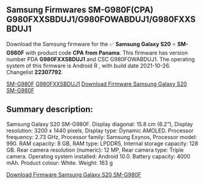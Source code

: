 <h2>Samsung Firmwares SM-G980F(CPA) G980FXXSBDUJ1/G980FOWABDUJ1/G980FXXSBDUJ1</h2>
Download the Samsung firmware for the ✅ <strong>Samsung Galaxy S20 </strong> ⭐ <strong>SM-G980F</strong> with product code <strong>CPA</strong> <strong> from Panama</strong>. This firmware has version number PDA <strong>G980FXXSBDUJ1</strong> and CSC G980FOWABDUJ1. The operating system of this firmware is Android R , with build date 2021-10-26. Changelist <strong>22307792</strong>.


[SM-G980F](https://samfirm.shop/samsung/model/SM-G980F)
[G980FXXSBDUJ1](https://samfirm.shop/samsung/pda/G980FXXSBDUJ1)
[Download Firmware Samsung Galaxy S20 SM-G980F](https://samfirm.shop/samsung/firmware/468601)
<h2>Summary description:</h2>
<p>Samsung Galaxy S20 SM-G980F. Display diagonal: 15.8 cm (6.2"), Display resolution: 3200 x 1440 pixels, Display type: Dynamic AMOLED. Processor frequency: 2.73 GHz, Processor family: Samsung Exynos, Processor model: 990. RAM capacity: 8 GB, RAM type: LPDDR5, Internal storage capacity: 128 GB. Rear camera resolution (numeric): 12 MP, Rear camera type: Triple camera. Operating system installed: Android 10.0. Battery capacity: 4000 mAh. Product colour: White. Weight: 163 g</p>


[Download Firmware Samsung Galaxy S20 SM-G980F](https://samfirm.shop/samsung/firmware/468601)
